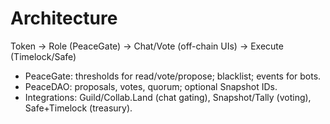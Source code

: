 # Architecture
Token → Role (PeaceGate) → Chat/Vote (off-chain UIs) → Execute (Timelock/Safe)

- PeaceGate: thresholds for read/vote/propose; blacklist; events for bots.
- PeaceDAO: proposals, votes, quorum; optional Snapshot IDs.
- Integrations: Guild/Collab.Land (chat gating), Snapshot/Tally (voting), Safe+Timelock (treasury).
